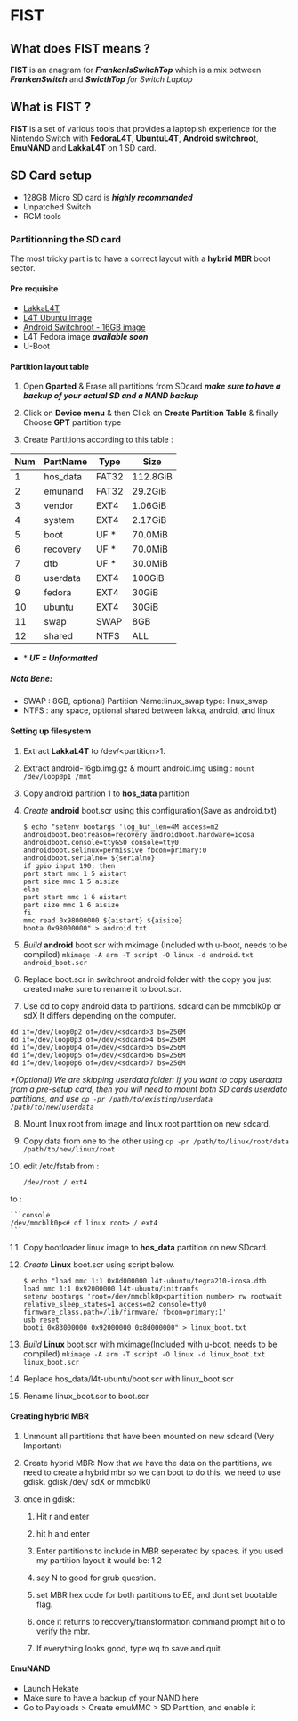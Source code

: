 # FIST

## What does FIST means ?

**FIST** is an anagram for ***FrankenIsSwitchTop*** which is a mix between ***FrankenSwitch*** and ***SwicthTop*** *for Switch Laptop*

## What is FIST ?

**FIST** is a set of various tools that provides a laptopish experience for the Nintendo Switch with **FedoraL4T**, **UbuntuL4T**, **Android switchroot**, **EmuNAND** and **LakkaL4T** on 1 SD card.

## SD Card setup

- 128GB Micro SD card is ***highly recommanded***
- Unpatched Switch
- RCM tools

### Partitionning the SD card

The most tricky part is to have a correct layout with a **hybrid MBR** boot sector.

#### Pre requisite

- [LakkaL4T](https://lakka-switch.github.io/documentation/archives.html)
- [L4T Ubuntu image](https://gbatemp.net/threads/l4t-ubuntu-a-fully-featured-linux-on-your-switch.537301/)
-  [Android Switchroot - 16GB image](https://forum.xda-developers.com/nintendo-switch/nintendo-switch-news-guides-discussion--development/rom-switchroot-lineageos-15-1-t3951389)
- L4T Fedora image ***available soon***
- U-Boot
#### Partition layout table

1. Open **Gparted** & Erase all partitions from SDcard ***make sure to have a backup of your actual SD and a NAND backup***

2. Click on **Device menu** & then Click on **Create Partition Table** & finally Choose **GPT** partition type

3. Create Partitions according to this table :

| Num | PartName | Type  | Size    |
|-----|----------|-------|---------|
| 1   | hos_data | FAT32 | 112.8GiB|
| 2   | emunand  | FAT32 | 29.2GiB |
| 3   | vendor   | EXT4  | 1.06GiB |
| 4   | system   | EXT4  | 2.17GiB |
| 5   | boot     | UF *  | 70.0MiB |
| 6   | recovery | UF *  | 70.0MiB |
| 7   | dtb      | UF *  | 30.0MiB |
| 8   | userdata | EXT4  | 100GiB  |
| 9   | fedora   | EXT4  | 30GiB   |
| 10  | ubuntu   | EXT4  | 30GiB   |
| 11  | swap     | SWAP  | 8GB     |
| 12  | shared   | NTFS  | ALL     |

* \* ***UF = Unformatted***

##### Nota Bene:

- SWAP : 8GB, optional) Partition Name:linux_swap type: linux_swap
- NTFS : any space, optional shared between lakka, android, and linux

#### Setting up filesystem

1. Extract **LakkaL4T** to /dev/\<partition>1.

2. Extract android-16gb.img.gz & mount android.img using : ``` mount /dev/loop0p1 /mnt ```

3. Copy android partition 1 to **hos_data** partition

4. *Create* **android** boot.scr using this configuration(Save as android.txt)
	
	``` console 
	$ echo "setenv bootargs 'log_buf_len=4M access=m2 androidboot.bootreason=recovery androidboot.hardware=icosa androidboot.console=ttyGS0 console=tty0 androidboot.selinux=permissive fbcon=primary:0 androidboot.serialno='${serialno}
	if gpio input 190; then
	part start mmc 1 5 aistart
	part size mmc 1 5 aisize
	else
	part start mmc 1 6 aistart
	part size mmc 1 6 aisize
	fi
	mmc read 0x98000000 ${aistart} ${aisize}
	boota 0x98000000" > android.txt
	```

5. *Build* **android** boot.scr with mkimage (Included with u-boot, needs to be compiled) ``` mkimage -A arm -T script -O linux -d android.txt android_boot.scr ```
6. Replace boot.scr in switchroot android folder with the copy you just created make sure to rename it to boot.scr.

7. Use dd to copy android data to partitions. sdcard can be mmcblk0p or sdX<number> It differs depending on the computer.
```
dd if=/dev/loop0p2 of=/dev/<sdcard>3 bs=256M
dd if=/dev/loop0p3 of=/dev/<sdcard>4 bs=256M
dd if=/dev/loop0p4 of=/dev/<sdcard>5 bs=256M
dd if=/dev/loop0p5 of=/dev/<sdcard>6 bs=256M
dd if=/dev/loop0p6 of=/dev/<sdcard>7 bs=256M
```
*\*(Optional) We are skipping userdata folder: If you want to copy userdata from a pre-setup card, then you will need to mount both SD cards userdata partitions, and use ```cp -pr /path/to/existing/userdata /path/to/new/userdata```*

8. Mount linux root from image and linux root partition on new sdcard.

9. Copy data from one to the other using 
``` cp -pr /path/to/linux/root/data /path/to/new/linux/root ```

10. edit /etc/fstab from :


	``` console
	/dev/root / ext4
	```
to :

	```console
	/dev/mmcblk0p<# of linux root> / ext4
	```
	
11. Copy bootloader linux image to **hos_data** partition on new SDcard.

12. *Create* **Linux** boot.scr using script below.

	```
	$ echo "load mmc 1:1 0x8d000000 l4t-ubuntu/tegra210-icosa.dtb 
	load mmc 1:1 0x92000000 l4t-ubuntu/initramfs
	setenv bootargs 'root=/dev/mmcblk0p<partition number> rw rootwait relative_sleep_states=1 access=m2 console=tty0 firmware_class.path=/lib/firmware/ fbcon=primary:1'
	usb reset
	booti 0x83000000 0x92000000 0x8d000000" > linux_boot.txt
	```

13. *Build* **Linux** boot.scr with mkimage(Included with u-boot, needs to be compiled) ```mkimage -A arm -T script -O linux -d linux_boot.txt linux_boot.scr ```

14. Replace hos_data/l4t-ubuntu/boot.scr with linux_boot.scr

15. Rename linux_boot.scr to boot.scr

#### Creating hybrid MBR

1. Unmount all partitions that have been mounted on new sdcard (Very Important)

2. Create hybrid MBR: Now that we have the data on the partitions, we need to create a hybrid mbr so we can boot to do this, we need to use gdisk.
gdisk /dev/<path to sdcard> sdX or mmcblk0

3. once in gdisk:

    1. Hit r and enter
    
    2. hit h and enter
    
    3. Enter partitions to include in MBR seperated by spaces.
    if you used my partition layout it would be: 1 2
    4. say N to good for grub question.
    
    5. set MBR hex code for both partitions to EE, and dont set bootable flag.
    
    6. once it returns to recovery/transformation command prompt hit o to verify the mbr.
    
    7. If everything looks good, type wq to save and quit.

#### EmuNAND

- Launch Hekate
- Make sure to have a backup of your NAND here
- Go to Payloads > Create emuMMC > SD Partition, and enable it
